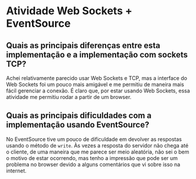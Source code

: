 # Atividade Web Sockets + EventSource

## Quais as principais diferenças entre esta implementação e a implementação com sockets TCP?

Achei relativamente parecido usar Web Sockets e TCP, mas a interface do Web Sockets foi um pouco mais amigável e me permitiu de maneira mais fácil gerenciar a conexão. É claro que, por estar usando Web Sockets, essa atividade me permitiu rodar a partir de um browser.

## Quais as principais dificuldades com a implementação usando EventSource?

No EventSource tive um pouco de dificuldade em devolver as respostas usando o método de `write`. Às vezes a resposta do servidor não chega até o cliente, de uma maneira que me parece ser meio aleatória, não sei o bem o motivo de estar ocorrendo, mas tenho a impressão que pode ser um problema no browser devido a alguns comentários que vi sobre isso na internet.
